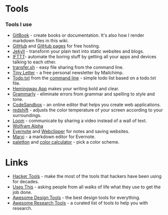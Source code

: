 # Tools

### Tools I use

* [GitBook](https://www.gitbook.com) - create books or documentation. It's also how I render markdown files in this wiki.
* [GitHub](http://github.com/) and [GitHub pages](https://pages.github.com/) for free hosting.
* [Jekyll](https://jekyllrb.com/) - transform your plain text into static websites and blogs.
* [IFTTT](https://ifttt.com/)- automate the boring stuff by getting all your apps and devices talking to each other. 
* [transfer.sh](https://transfer.sh/) - easy file sharing from the command line.
* [Tiny Letter](https://github.com/psto/episteme/tree/bf7fe1e50e6e78b32f167343d2541fc195cb56b8/tinyletter.com) - a free personal newsletter by Mailchimp.
* [Todo.txt](http://todotxt.org/) from the [command line](https://github.com/todotxt/todo.txt-cli) - simple todo list based on a todo.txt file.
* [Hemingway App](https://hemingwayapp.com/) makes your writing bold and clear.
* [Grammarly](https://www.grammarly.com/) - eliminate errors from grammar and spelling to style and tone.
* [CodeSandbox](https://codesandbox.io) - an online editor that helps you create web applications.
* [redshift](https://github.com/jonls/redshift) - adjusts the color temperature of your screen according to your surroundings.
* [Loom](https://www.useloom.com/) - communicate by sharing a video instead of a wall of text.
* [Wolfram Alpha](https://www.wolframalpha.com/)
* [Evernote](https://evernote.com/) and [Webclipper](https://evernote.com/features/webclipper) for notes and saving websites.
* [Marxi](http://marxi.co/) - a markdown editor for Evernote.
* [paletton](http://paletton.com) and [color calculator](https://www.sessions.edu/color-calculator/) - pick a color scheme.

# Links

* [Hacker Tools](https://hacker-tools.github.io) - make the most of the tools that hackers have been using for decades.
* [Uses This](https://usesthis.com/) - asking people from all walks of life what they use to get the job done.
* [Awesome Design Tools](https://github.com/LisaDziuba/Awesome-Design-Tools) - the best design tools for everything.
* [Awesome Research Tools](https://github.com/emptymalei/awesome-research) - a curated list of tools to help you with research.
